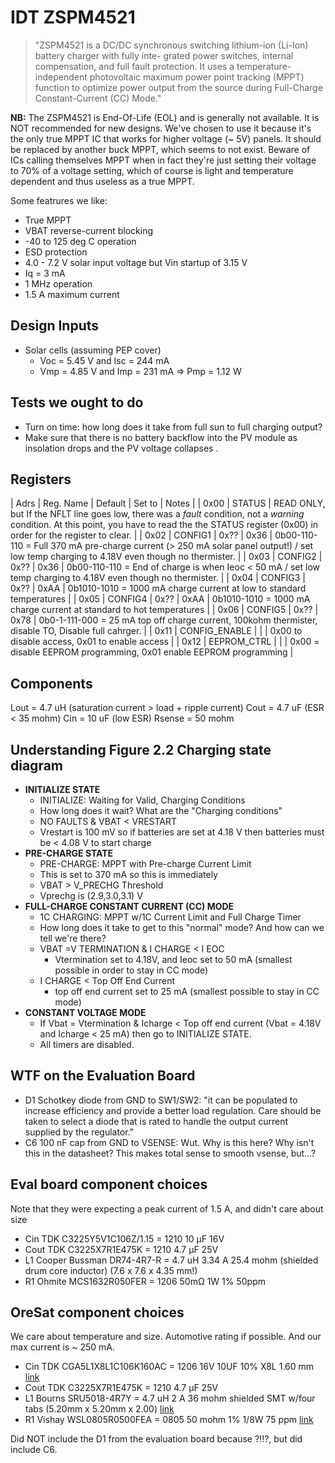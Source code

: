 # IDT ZSPM4521

> "ZSPM4521 is a DC/DC synchronous switching lithium-ion (Li-Ion) battery charger with fully inte- grated power switches, internal compensation, and full fault protection. It uses a temperature-independent photovoltaic maximum power point tracking (MPPT) function to optimize power output from the source during Full-Charge Constant-Current (CC) Mode."

**NB:** The ZSPM4521 is End-Of-Life (EOL) and is generally not available. It is NOT recommended for new designs. We've chosen to use it because it's the only true MPPT IC that works for higher voltage (~ 5V) panels. It should be replaced by another buck MPPT, which seems to not exist. Beware of ICs calling themselves MPPT when in fact they're just setting their voltage to 70% of a voltage setting, which of course is light and temperature dependent and thus useless as a true MPPT.

Some featrures we like:

- True MPPT
- VBAT reverse-current blocking
- -40 to 125 deg C operation
- ESD protection
- 4.0 - 7.2 V solar input voltage but Vin startup of 3.15 V
- Iq = 3 mA 
- 1 MHz operation
- 1.5 A maximum current


## Design Inputs

- Solar cells (assuming PEP cover) 
   - Voc = 5.45 V and Isc = 244 mA
   - Vmp = 4.85 V and Imp = 231 mA => Pmp = 1.12 W


## Tests we ought to do

- Turn on time: how long does it take from full sun to full charging output?
- Make sure that there is no battery backflow into the PV module as insolation drops and the PV voltage collapses  .


## Registers

| Adrs | Reg. Name | Default | Set to | Notes |
| 0x00 | STATUS    | READ ONLY, but If the NFLT line goes low, there was a _fault_ condition, not a _warning_ condition. At this point, you have to read the the STATUS register (0x00) in order for the register to clear. |
| 0x02 | CONFIG1  | 0x?? | 0x36 | 0b00-110-110 = Full 370 mA pre-charge current (> 250 mA solar panel output!) / set low temp charging to 4.18V even though no thermister. |
| 0x03 | CONFIG2  | 0x?? | 0x36 | 0b00-110-110 = End of charge is when Ieoc < 50 mA / set low temp charging to 4.18V even though no thermister. |
| 0x04 | CONFIG3  | 0x?? | 0xAA | 0b1010-1010 = 1000 mA charge current at low to standard temperatures |
| 0x05 | CONFIG4  | 0x?? | 0xAA | 0b1010-1010 = 1000 mA charge current at standard to hot temperatures |
| 0x06 | CONFIG5  | 0x?? | 0x78 | 0b0-1-111-000 = 25 mA top off charge current, 100kohm thermister, disable TO, Disable full cahrger. |
| 0x11 | CONFIG_ENABLE | |      | 0x00 to disable access, 0x01 to enable access |
| 0x12 | EEPROM_CTRL   | |      | 0x00 = disable EEPROM programming, 0x01 enable EEPROM programming |


## Components

Lout = 4.7 uH (saturation current > load + ripple current)
Cout = 4.7 uF (ESR < 35 mohm)
Cin = 10 uF (low ESR)
Rsense = 50 mohm


## Understanding Figure 2.2 Charging state diagram

- **INITIALIZE STATE**
   - INITIALIZE: Waiting for Valid, Charging Conditions
   - How long does it wait? What are the "Charging conditions"
   - NO FAULTS & VBAT < VRESTART
   - Vrestart is 100 mV so if batteries are set at 4.18 V then batteries must be < 4.08 V to start charge
- **PRE-CHARGE STATE**
   - PRE-CHARGE: MPPT with Pre-charge Current Limit
   - This is set to 370 mA so this is immediately 
   - VBAT > V_PRECHG Threshold
   - Vprechg is (2.9,3.0,3.1) V 
- **FULL-CHARGE CONSTANT CURRENT (CC) MODE**
   - 1C CHARGING: MPPT w/1C Current Limit and Full Charge Timer
   - How long does it take to get to this "normal" mode? And how can we tell we're there?
   - VBAT =V TERMINATION & I CHARGE < I EOC
      - Vtermination set to 4.18V, and Ieoc set to 50 mA (smallest possible in order to stay in CC mode)
   - I CHARGE < Top Off End Current
      - top off end current set to 25 mA (smallest possible to stay in CC mode)
- **CONSTANT VOLTAGE MODE**
   - If Vbat = Vtermination & Icharge < Top off end current (Vbat = 4.18V and Icharge < 25 mA) then go to INITIALIZE STATE.
   - All timers are disabled.


## WTF on the Evaluation Board

- D1 Schotkey diode from GND to SW1/SW2: "it can be populated to increase efficiency and provide a better load regulation. Care should be taken to select a diode that is rated to handle the output current supplied by the regulator." 
- C6 100 nF cap from GND to VSENSE: Wut. Why is this here? Why isn't this in the datasheet? This makes total sense to smooth vsense, but...?


## Eval board component choices

Note that they were expecting a peak current of 1.5 A, and didn't care about size
- Cin TDK C3225Y5V1C106Z/1.15 = 1210 10 µF 16V
- Cout TDK C3225X7R1E475K = 1210 4.7 µF 25V
- L1 Cooper Bussman DR74-4R7-R = 4.7 uH 3.34 A 25.4 mohm (shielded drum core inductor) (7.6 x 7.6 x 4.35 mm!)
- R1 Ohmite MCS1632R050FER = 1206 50mΩ 1W 1% 50ppm


## OreSat component choices

We care about temperature and size. Automotive rating if possible. And our max current is ~ 250 mA.

- Cin TDK CGA5L1X8L1C106K160AC = 1206 16V 10UF 10% X8L 1.60 mm [link](https://www.digikey.com/product-detail/en/tdk-corporation/CGA5L1X8L1C106K160AC/445-175273-2-ND/7930948)
- Cout TDK C3225X7R1E475K = 1210 4.7 µF 25V
- L1 Bourns SRU5018-4R7Y = 4.7 uH 2 A 36 mohm shielded SMT w/four tabs (5.20mm x 5.20mm x 2.00) [link](https://www.digikey.com/product-detail/en/bourns-inc/SRU5018-4R7Y/SRU5018-4R7YCT-ND/3437992)
- R1 Vishay WSL0805R0500FEA = 0805 50 mohm 1% 1/8W 75 ppm [link](https://www.digikey.com/product-detail/en/vishay-dale/WSL0805R0500FEA/WSLA-.05CT-ND/713398)

Did NOT include the D1 from the evaluation board because ?!!?, but did include C6.



